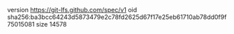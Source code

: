 version https://git-lfs.github.com/spec/v1
oid sha256:ba3bcc64243d5873479e2c78fd2625d67f17e25eb61710ab78dd0f9f75015081
size 14578
